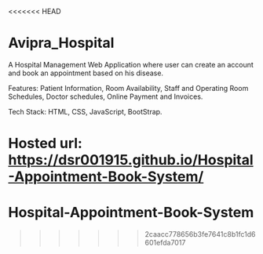 <<<<<<< HEAD
# Avipra_Hospital
A Hospital Management Web Application where user can create an account and book an appointment based on his disease.

Features: Patient Information, Room Availability, Staff and Operating Room Schedules, Doctor schedules, Online Payment and Invoices.

Tech Stack: HTML, CSS, JavaScript, BootStrap.

Hosted url: https://dsr001915.github.io/Hospital-Appointment-Book-System/
=======
# Hospital-Appointment-Book-System
>>>>>>> 2caacc778656b3fe7641c8b1fc1d6601efda7017
